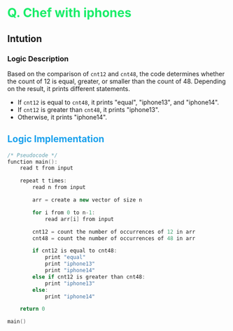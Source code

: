 # <span style="color:#1AED69"> Q. **Chef with iphones**</span>

## **Intution**

### Logic Description

Based on the comparison of `cnt12` and `cnt48`, the code determines whether the count of 12 is equal, greater, or smaller than the count of 48. Depending on the result, it prints different statements.

- If `cnt12` is equal to `cnt48`, it prints "equal", "iphone13", and "iphone14".
- If `cnt12` is greater than `cnt48`, it prints "iphone13".
- Otherwise, it prints "iphone14".

## <span style="color:#1AA1ED"> **Logic Implementation** </span>

```cpp
/* Pseudocode */
function main():
    read t from input

    repeat t times:
        read n from input

        arr = create a new vector of size n

        for i from 0 to n-1:
            read arr[i] from input

        cnt12 = count the number of occurrences of 12 in arr
        cnt48 = count the number of occurrences of 48 in arr

        if cnt12 is equal to cnt48:
            print "equal"
            print "iphone13"
            print "iphone14"
        else if cnt12 is greater than cnt48:
            print "iphone13"
        else:
            print "iphone14"

    return 0

main()
```
